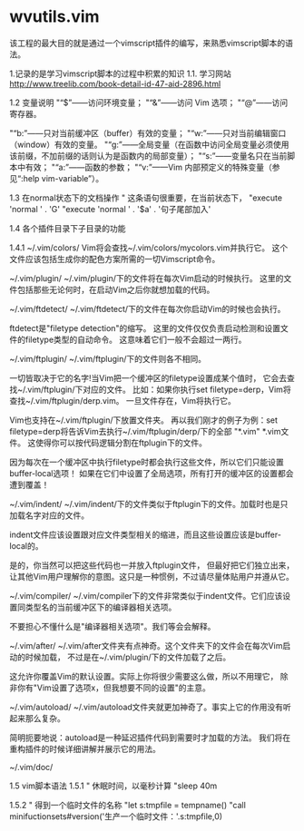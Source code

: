 # wvutils.vim
该工程的最大目的就是通过一个vimscript插件的编写，来熟悉vimscript脚本的语法。


1.记录的是学习vimscript脚本的过程中积累的知识
1.1.	学习网站
http://www.treelib.com/book-detail-id-47-aid-2896.html

1.2 	变量说明
"“$”——访问环境变量；
"“&”——访问 Vim 选项；
"“@”——访问寄存器。

"“b:”——只对当前缓冲区（buffer）有效的变量；
"“w:”——只对当前编辑窗口（window）有效的变量。
"“g:”——全局变量（在函数中访问全局变量必须使用该前缀，不加前缀的话则认为是函数内的局部变量）；
"“s:”——变量名只在当前脚本中有效；
"“a:”——函数的参数；
"“v:”——Vim 内部预定义的特殊变量（参见“:help vim-variable”）。

1.3 	在normal状态下的文档操作
" 这条语句很重要，在当前状态下，
"execute 'normal ' . 'G'
"execute 'normal ' . '$a' . '句子尾部加入'

1.4	各个插件目录下子目录的功能

1.4.1 ~/.vim/colors/
Vim将会查找~/.vim/colors/mycolors.vim并执行它。 这个文件应该包括生成你的配色方案所需的一切Vimscript命令。

~/.vim/plugin/
~/.vim/plugin/下的文件将在每次Vim启动的时候执行。 这里的文件包括那些无论何时，在启动Vim之后你就想加载的代码。

~/.vim/ftdetect/
~/.vim/ftdetect/下的文件在每次你启动Vim的时候也会执行。

ftdetect是"filetype detection"的缩写。 这里的文件仅仅负责启动检测和设置文件的filetype类型的自动命令。 这意味着它们一般不会超过一两行。

~/.vim/ftplugin/
~/.vim/ftplugin/下的文件则各不相同。

一切皆取决于它的名字!当Vim把一个缓冲区的filetype设置成某个值时， 它会去查找~/.vim/ftplugin/下对应的文件。 比如：如果你执行set filetype=derp，Vim将查找~/.vim/ftplugin/derp.vim。 一旦文件存在，Vim将执行它。

Vim也支持在~/.vim/ftplugin/下放置文件夹。 再以我们刚才的例子为例：set filetype=derp将告诉Vim去执行~/.vim/ftplugin/derp/下的全部 "*.vim"
*.vim文件。 这使得你可以按代码逻辑分割在ftplugin下的文件。

因为每次在一个缓冲区中执行filetype时都会执行这些文件，所以它们只能设置buffer-local选项！ 如果在它们中设置了全局选项，所有打开的缓冲区的设置都会遭到覆盖！

~/.vim/indent/
~/.vim/indent/下的文件类似于ftplugin下的文件。加载时也是只加载名字对应的文件。

indent文件应该设置跟对应文件类型相关的缩进，而且这些设置应该是buffer-local的。

是的，你当然可以把这些代码也一并放入ftplugin文件， 但最好把它们独立出来，让其他Vim用户理解你的意图。这只是一种惯例，不过请尽量体贴用户并遵从它。

~/.vim/compiler/
~/.vim/compiler下的文件非常类似于indent文件。它们应该设置同类型名的当前缓冲区下的编译器相关选项。

不要担心不懂什么是"编译器相关选项"。我们等会会解释。

~/.vim/after/
~/.vim/after文件夹有点神奇。这个文件夹下的文件会在每次Vim启动的时候加载， 不过是在~/.vim/plugin/下的文件加载了之后。

这允许你覆盖Vim的默认设置。实际上你将很少需要这么做，所以不用理它， 除非你有"Vim设置了选项x，但我想要不同的设置"的主意。

~/.vim/autoload/
~/.vim/autoload文件夹就更加神奇了。事实上它的作用没有听起来那么复杂。

简明扼要地说：autoload是一种延迟插件代码到需要时才加载的方法。 我们将在重构插件的时候详细讲解并展示它的用法。

~/.vim/doc/

1.5 vim脚本语法
1.5.1
" 休眠时间，以毫秒计算
"sleep 40m

1.5.2
" 得到一个临时文件的名称
"let s:tmpfile = tempname()
"call minifuctionsets#version('生产一个临时文件：'.s:tmpfile,0)
